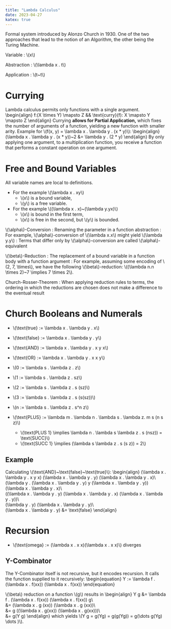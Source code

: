 ```yaml
---
title: "Lambda Calculus"
date: 2023-04-27
katex: true
---
```


Formal system introduced by Alonzo Church in 1930. One of the two approaches that lead to the notion of an Algorithm, the other being the Turing Machine.

Variable
: \\(x\\)

Abstraction
: \\(\lambda x . t\\)

Application
: \\(t~t\\)

# Currying
Lambda calculus permits only functions with a single argument.
\begin{align}
    f:(X \times Y) \mapsto Z && \text{curry}(f): X \mapsto Y \mapsto Z
\end{align}
Currying **allows for Partial Application,** which fixes the number of arguments of a function, yielding a new function with smaller arity. Example for \\(f(x, y) = \lambda x . \lambda y . (x * y)\\):
\begin{align}
(\lambda x . \lambda y . (x * y))~2 &= \lambda y . (2 * y)
\end{align}
By only applying one argument, to a multiplication function, you receive a function that performs a constant operation on one argument.

# Free and Bound Variables
All variable names are local to definitions.
- For the example \\(\lambda x . xy\\)
    - \\(x\\) is a bound variable,
    - \\(y\\) is a free variable.
- For the example \\((\lambda x . x)~(\lambda y.yx)\\)
    - \\(x\\) is bound in the first term,
    - \\(x\\) is free in the second, but \\(y\\) is bounded.

\\(\alpha\\)-Conversion
: Renaming the parameter in a function abstraction
: For example, \\(\alpha\\)-conversion of \\(\lambda x.x\\) might yield \\(\lambda y.y\\)
: Terms that differ only by \\(\alpha\\)-conversion are called \\(\alpha\\)-equivalent

\\(\beta\\)-Reduction
: The replacement of a bound variable in a function body with a function argument
: For example, assuming some encoding of \\(2, 7, \times\\), we have the following \\(\beta\\)-reduction: \\((\lambda n.n \times 2)~7 \implies 7 \times 2\\).

Church-Rosser-Theorem
: When applying reduction rules to terms, the ordering in which the reductions are chosen does not make a difference to the eventual result

# Church Booleans and Numerals

- \\(\text{true} := \lambda x . \lambda y . x\\)
- \\(\text{false} := \lambda x . \lambda y . y\\)
- \\(\text{AND} := \lambda x . \lambda y . x y x\\)
- \\(\text{OR} := \lambda x . \lambda y . x x y\\)

- \\(0 := \lambda s . \lambda z . z\\)
- \\(1 := \lambda s . \lambda z . sz\\)
- \\(2 := \lambda s . \lambda z . s (sz)\\)
- \\(3 := \lambda s . \lambda z . s (s(sz))\\)
- \\(n := \lambda s . \lambda z . s^n z\\)
- \\(\text{PLUS} := \lambda m . \lambda n . \lambda s . \lambda z. m s (n s z)\\)
    - \\(\text{PLUS 1} \implies \lambda n . \lambda s \lambda z . s (nsz)) = \text{SUCC}\\)
    - \\(\text{SUCC 1} \implies (\lambda s \lambda z . s (s z)) = 2\\)

## Example
Calculating \\(\text{AND}~\text{false}~\text{true}\\):
\begin{align}
(\lambda x . \lambda y . x y x) (\lambda x . \lambda y . y) (\lambda x . \lambda y . x)\\\
(\lambda y . (\lambda x . \lambda y . y) y (\lambda x . \lambda y . y)) (\lambda x . \lambda y . x)\\\
((\lambda x . \lambda y . y) (\lambda x . \lambda y . x) (\lambda x . \lambda y . y))\\\
(\lambda y . y) (\lambda x . \lambda y . y)\\\
(\lambda x . \lambda y . y) &= \text{false}
\end{align}

# Recursion
- \\(\text{omega} := (\lambda x . x x)(\lambda x . x x)\\) diverges

## Y-Combinator
The Y-Combinator itself is not recursive, but it encodes recursion. It calls the function supplied to it recursively:
\begin{equation}
Y := \lambda f . (\lambda x . f(xx)) (\lambda x . f(xx))
\end{equation}

\\(\beta\\) reduction on a function \\(g\\) results in
\begin{align}
Y g &= \lambda f . (\lambda x . f(xx)) (\lambda x . f(xx)) g\\\
&= (\lambda x . g (xx)) \(\lambda x . g (xx))\\\
&= g ((\lambda x . g(xx)) (\lambda x . g(xx)))\\\
&= g(Y g)
\end{align}
which yields \\(Y g = g(Yg) = g(g(Yg)) = g(\dots g(Yg) \dots )\\).